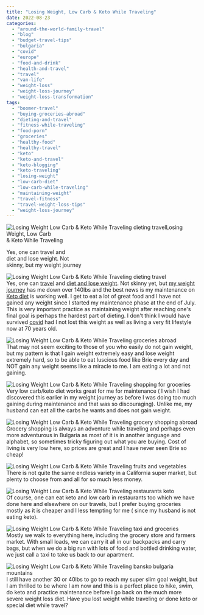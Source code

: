 ```yaml
---
title: "Losing Weight, Low Carb & Keto While Traveling"
date: 2022-08-23
categories: 
  - "around-the-world-family-travel"
  - "blog"
  - "budget-travel-tips"
  - "bulgaria"
  - "covid"
  - "europe"
  - "food-and-drink"
  - "health-and-travel"
  - "travel"
  - "van-life"
  - "weight-loss"
  - "weight-loss-journey"
  - "weight-loss-transformation"
tags: 
  - "boomer-travel"
  - "buying-groceries-abroad"
  - "dieting-and-travel"
  - "fitness-while-traveling"
  - "food-porn"
  - "groceries"
  - "healthy-food"
  - "healthy-travel"
  - "keto"
  - "keto-and-travel"
  - "keto-blogging"
  - "keto-traveling"
  - "losing-weight"
  - "low-carb-diet"
  - "low-carb-while-traveling"
  - "maintaining-weight"
  - "travel-fitness"
  - "travel-weight-loss-tips"
  - "weight-loss-journey"
---
```


![Losing Weight  Low Carb & Keto While Traveling  dieting travel](https://pub-ac94b3f306b24c0dba4238943c97f2e1.r2.dev/6a00e5502a9507883302a308dc10ec200c.jpg)Losing Weight, Low Carb  
& Keto While Traveling

Yes, one can travel and  
diet and lose weight. Not  
skinny, but my weight journey

<!--more-->

![Losing Weight  Low Carb & Keto While Traveling  dieting travel](https://pub-ac94b3f306b24c0dba4238943c97f2e1.r2.dev/6a00e5502a9507883302a2eed21656200d.jpg)  
Yes, one can [travel](http://soultravelers3new.local/2022/03/retirement-traveling-around-the-world.html#more) and [diet and lose weight](http://soultravelers3new.local/2022/03/i-lost-100lbs-best-weight-loss-tips-.html). Not skinny yet, but [my weight journey](http://soultravelers3new.local/2022/06/my-weight-journey-down-135lbs-612-kilos.html) has me down over 140lbs and the best news is my maintenance on [Keto diet](http://soultravelers3new.local/2022/08/bansko-ryanair-delay-traveling-keto-bread.html) is working well. I get to eat a lot of great food and I have not gained any weight since I started my maintenance phase at the end of July. This is very important practice as maintaining weight after reaching one's final goal is perhaps the hardest part of dieting. I don't think I would have survived [covid](http://soultravelers3new.local/2022/08/getting-covid-while-traveling-vacationing-abroad-tips.html#more) had I not lost this weight as well as living a very fit lifestyle now at 70 years old.   
  
![Losing Weight  Low Carb & Keto While Traveling  groceries abroad ](https://pub-ac94b3f306b24c0dba4238943c97f2e1.r2.dev/6a00e5502a9507883302a2eed216f5200d-scaled.jpg)  
That may not seem exciting to those of you who easily do not gain weight, but my pattern is that I gain weight extremely easy and lose weight extremely hard, so to be able to eat luscious food like Brie every day and NOT gain any weight seems like a miracle to me. I am eating a lot and not gaining.  
  
![Losing Weight  Low Carb & Keto While Traveling shopping for groceries ](https://pub-ac94b3f306b24c0dba4238943c97f2e1.r2.dev/6a00e5502a9507883302a308dc1281200c-scaled-1.jpg)  
Very low carb/keto diet works great for me for maintenance ( I wish I had discovered this earlier in my weight journey as before I was doing too much gaining during maintenance and that was so discouraging). Unlike me, my husband can eat all the carbs he wants and does not gain weight.   
  
![Losing Weight  Low Carb & Keto While Traveling  grocery shopping abroad ](https://pub-ac94b3f306b24c0dba4238943c97f2e1.r2.dev/6a00e5502a9507883302a2eed21bda200d-scaled.jpg)  
Grocery shopping is always an adventure while traveling and perhaps even more adventurous in Bulgaria as most of it is in another language and alphabet, so sometimes tricky figuring out what you are buying. Cost of living is very low here, so prices are great and I have never seen Brie so cheap!  
  
![Losing Weight  Low Carb & Keto While Traveling  fruits and vegetables ](https://pub-ac94b3f306b24c0dba4238943c97f2e1.r2.dev/6a00e5502a9507883302a30d497f26200b-scaled.jpg)  
There is not quite the same endless variety in a California super market, but plenty to choose from and all for so much less money.   
  
![Losing Weight  Low Carb & Keto While Traveling restaurants keto ](https://pub-ac94b3f306b24c0dba4238943c97f2e1.r2.dev/6a00e5502a9507883302a30d497f36200b-scaled.jpg)  
Of course, one can eat keto and low carb in restaurants too which we have done here and elsewhere on our travels, but I prefer buying groceries mostly as it is cheaper and I less tempting for me ( since my husband is not eating keto).   
  
![Losing Weight  Low Carb & Keto While Traveling taxi and groceries ](https://pub-ac94b3f306b24c0dba4238943c97f2e1.r2.dev/6a00e5502a9507883302a308dc1bc1200c.jpg)  
Mostly we walk to everything here, including the grocery store and farmers market. With small loads, we can carry it all in our backpacks and carry bags, but when we do a big run with lots of food and bottled drinking water, we just call a taxi to take us back to our apartment.   
  
![Losing Weight  Low Carb & Keto While Traveling  bansko bulgaria mountains](https://pub-ac94b3f306b24c0dba4238943c97f2e1.r2.dev/6a00e5502a9507883302a308dc1c68200c.jpg)  
I still have another 30 or 40lbs to go to reach my super slim goal weight, but I am thrilled to be where I am now and this is a perfect place to hike, swim, do keto and practice maintenance before I go back on the much more severe weight loss diet. Have you lost weight while traveling or done keto or special diet while travel?
